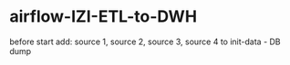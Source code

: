 # airflow-IZI-ETL-to-DWH   
before start add: source 1, source 2, source 3, source 4 to init-data - DB dump
